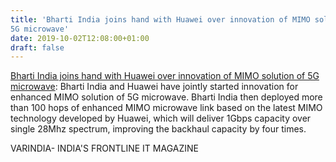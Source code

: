 ```yaml
---
title: 'Bharti India joins hand with Huawei over innovation of MIMO solution of
5G microwave'
date: 2019-10-02T12:08:00+01:00
draft: false
---
```


[Bharti India joins hand with Huawei over innovation of MIMO solution of 5G microwave](https://varindia.com/news/bharti-india-joins-hand-with-huawei-over-innovation-of-mimo-solution-of-5g-microwave#.XZSFHvtukhg.blogger): Bharti India and Huawei have jointly started innovation for enhanced MIMO solution of 5G microwave. Bharti India then deployed more than 100 hops of enhanced MIMO microwave link based on the latest MIMO technology developed by Huawei, which will deliver 1Gbps capacity over single 28Mhz spectrum, improving the backhaul capacity by four times.  
  
VARINDIA- INDIA'S FRONTLINE IT MAGAZINE